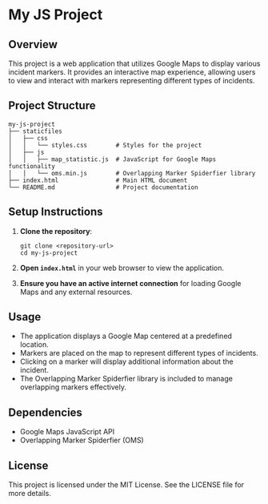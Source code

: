 # My JS Project

## Overview
This project is a web application that utilizes Google Maps to display various incident markers. It provides an interactive map experience, allowing users to view and interact with markers representing different types of incidents.

## Project Structure
```
my-js-project
├── staticfiles
│   ├── css
│   │   └── styles.css        # Styles for the project
│   ├── js
│   │   ├── map_statistic.js  # JavaScript for Google Maps functionality
│   │   └── oms.min.js        # Overlapping Marker Spiderfier library
├── index.html                # Main HTML document
└── README.md                 # Project documentation
```

## Setup Instructions
1. **Clone the repository**:
   ```
   git clone <repository-url>
   cd my-js-project
   ```

2. **Open `index.html`** in your web browser to view the application.

3. **Ensure you have an active internet connection** for loading Google Maps and any external resources.

## Usage
- The application displays a Google Map centered at a predefined location.
- Markers are placed on the map to represent different types of incidents.
- Clicking on a marker will display additional information about the incident.
- The Overlapping Marker Spiderfier library is included to manage overlapping markers effectively.

## Dependencies
- Google Maps JavaScript API
- Overlapping Marker Spiderfier (OMS)

## License
This project is licensed under the MIT License. See the LICENSE file for more details.